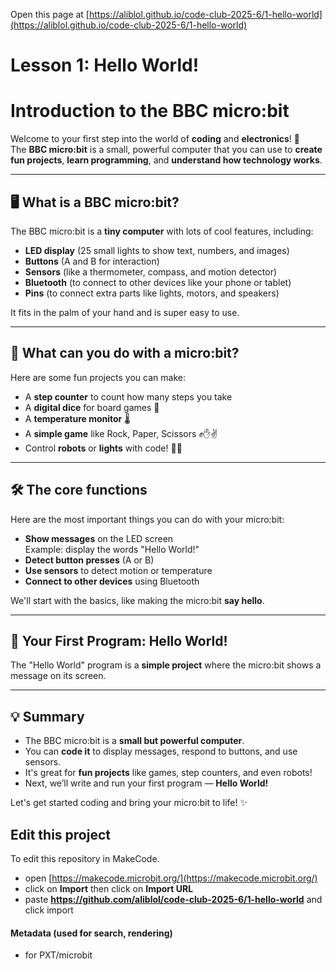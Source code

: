 Open this page at [https://aliblol.github.io/code-club-2025-6/1-hello-world](https://aliblol.github.io/code-club-2025-6/1-hello-world)

# Lesson 1: Hello World!
# Introduction to the BBC micro:bit

Welcome to your first step into the world of **coding** and **electronics**! 🎉  
The **BBC micro:bit** is a small, powerful computer that you can use to **create fun projects**, **learn programming**, and **understand how technology works**.

---

## 🖥️ What is a BBC micro:bit?
The BBC micro:bit is a **tiny computer** with lots of cool features, including:
- **LED display** (25 small lights to show text, numbers, and images)
- **Buttons** (A and B for interaction)
- **Sensors** (like a thermometer, compass, and motion detector)
- **Bluetooth** (to connect to other devices like your phone or tablet)
- **Pins** (to connect extra parts like lights, motors, and speakers)

It fits in the palm of your hand and is super easy to use.

---

## 🚀 What can you do with a micro:bit?
Here are some fun projects you can make:
- A **step counter** to count how many steps you take
- A **digital dice** for board games 🎲
- A **temperature monitor** 🌡️
- A **simple game** like Rock, Paper, Scissors ✊✋✌️
- Control **robots** or **lights** with code! 🤖💡

---

## 🛠️ The core functions
Here are the most important things you can do with your micro:bit:
- **Show messages** on the LED screen  
  Example: display the words "Hello World!"
- **Detect button presses** (A or B)
- **Use sensors** to detect motion or temperature
- **Connect to other devices** using Bluetooth

We'll start with the basics, like making the micro:bit **say hello**.

---

## 👋 Your First Program: Hello World!
The "Hello World" program is a **simple project** where the micro:bit shows a message on its screen.



---

## 💡 Summary
- The BBC micro:bit is a **small but powerful computer**.  
- You can **code it** to display messages, respond to buttons, and use sensors.  
- It's great for **fun projects** like games, step counters, and even robots!  
- Next, we’ll write and run your first program — **Hello World!**

Let's get started coding and bring your micro:bit to life! ✨


## Edit this project

To edit this repository in MakeCode.

* open [https://makecode.microbit.org/](https://makecode.microbit.org/)
* click on **Import** then click on **Import URL**
* paste **https://github.com/aliblol/code-club-2025-6/1-hello-world** and click import

#### Metadata (used for search, rendering)

* for PXT/microbit
<script src="https://makecode.com/gh-pages-embed.js"></script><script>makeCodeRender("{{ site.makecode.home_url }}", "{{ site.github.owner_name }}/{{ site.github.repository_name }}");</script>
